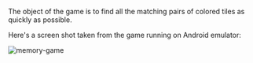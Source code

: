 The object of the game is to find all the matching pairs of colored tiles as quickly as possible.

Here's a screen shot taken from the game running on Android emulator:

![memory-game](https://github.com/catalinc/memory-game-android/raw/master/memory-game.png)
